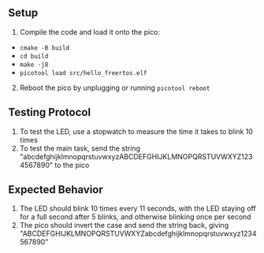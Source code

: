 Setup
-----

1. Compile the code and load it onto the pico:
 - `cmake -B build`
 - `cd build`
 - `make -j8`
 - `picotool load src/hello_freertos.elf`
2. Reboot the pico by unplugging or running `picotool reboot`

Testing Protocol
----------------

1. To test the LED, use a stopwatch to measure the time it takes to blink 10 times
2. To test the main task, send the string "abcdefghijklmnopqrstuvwxyzABCDEFGHIJKLMNOPQRSTUVWXYZ1234567890" to the pico

Expected Behavior
-----------------

1. The LED should blink 10 times every 11 seconds, with the LED staying off for a full second after 5 blinks, and otherwise blinking once per second
2. The pico should invert the case and send the string back, giving "ABCDEFGHIJKLMNOPQRSTUVWXYZabcdefghijklmnopqrstuvwxyz1234567890"